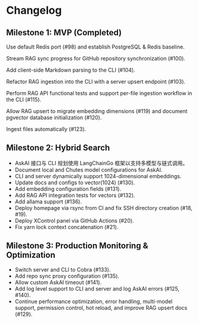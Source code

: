 # Changelog

## Milestone 1: MVP (Completed)
Use default Redis port (#98) and establish PostgreSQL & Redis baseline.

Stream RAG sync progress for GitHub repository synchronization (#100).

Add client-side Markdown parsing to the CLI (#104).

Refactor RAG ingestion into the CLI with a server upsert endpoint (#103).

Perform RAG API functional tests and support per-file ingestion workflow in the CLI (#115).

Allow RAG upsert to migrate embedding dimensions (#119) and document pgvector database initialization (#120).

Ingest files automatically (#123).

## Milestone 2: Hybrid Search

- AskAI 接口与 CLI 规划使用 LangChainGo 框架以支持多模型与链式调用。
- Document local and Chutes model configurations for AskAI.
- CLI and server dynamically support 1024-dimensional embeddings.
- Update docs and configs to vector(1024) (#130).
- Add embedding configuration fields (#131).
- Add RAG API integration tests for vectors (#132).
- Add allama support (#136).
- Deploy homepage via rsync from CI and fix SSH directory creation (#18, #19).
- Deploy XControl panel via GitHub Actions (#20).
- Fix yarn lock context concatenation (#21).

## Milestone 3: Production Monitoring & Optimization

- Switch server and CLI to Cobra (#133).
- Add repo sync proxy configuration (#135).
- Allow custom AskAI timeout (#141).
- Add log level support to CLI and server and log AskAI errors (#125, #140).
- Continue performance optimization, error handling, multi-model support, permission control, hot reload, and improve RAG upsert docs (#129).


